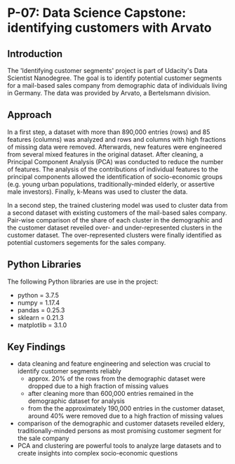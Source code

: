 # P-07: Data Science Capstone: identifying customers with Arvato

## Introduction
The 'Identifying customer segments' project is part of Udacity's Data Scientist Nanodegree. The goal is to identify potential customer segments for a mail-based sales company from demographic data of individuals living in Germany. The data was provided by Arvato, a Bertelsmann division.

## Approach
In a first step, a dataset with more than 890,000 entries (rows) and 85 features (columns) was analyzed and rows and columns with high fractions of missing data were removed. Afterwards, new features were engineered from several mixed features in the original dataset. After cleaning, a Principal Component Analysis (PCA) was conducted to reduce the number of features. The analysis of the contributions of individual features to the principal components allowed the identification of socio-economic groups (e.g. young urban populations, traditionally-minded elderly, or assertive male investors). Finally, k-Means was used to cluster the data.

In a second step, the trained clustering model was used to cluster data from a second dataset with existing customers of the mail-based sales company. Pair-wise comparison of the share of each cluster in the demographic and the customer dataset reveiled over- and under-represented clusters in the customer dataset. The over-represented clusters were finally identified as potential customers segements for the sales company.

## Python Libraries
The following Python libraries are use in the project:
* python = 3.7.5
* numpy = 1.17.4
* pandas = 0.25.3
* sklearn = 0.21.3
* matplotlib = 3.1.0

## Key Findings
* data cleaning and feature engineering and selection was crucial to identify customer segments reliably
    * approx. 20% of the rows from the demographic dataset were dropped due to a high fraction of missing values
    * after cleaning more than 600,000 entries remained in the demographic dataset for analysis 
    * from the the approximately 190,000 entries in the customer dataset, around 40% were removed due to a high fraction of missing values
* comparison of the demographic and customer datasets reveiled eldery, traditionally-minded persons as most promising customer segment for the sale company
* PCA and clustering are powerful tools to analyze large datasets and to create insights into complex socio-economic questions
